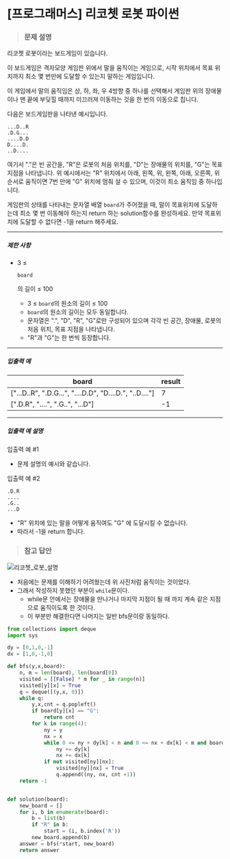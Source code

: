 # [프로그래머스] 리코쳇 로봇 파이썬

> ### 문제 설명

리코쳇 로봇이라는 보드게임이 있습니다.

이 보드게임은 격자모양 게임판 위에서 말을 움직이는 게임으로, 시작 위치에서 목표 위치까지 최소 몇 번만에 도달할 수 있는지 말하는 게임입니다.

이 게임에서 말의 움직임은 상, 하, 좌, 우 4방향 중 하나를 선택해서 게임판 위의 장애물이나 맨 끝에 부딪힐 때까지 미끄러져 이동하는 것을 한 번의 이동으로 칩니다.

다음은 보드게임판을 나타낸 예시입니다.

```
...D..R
.D.G...
....D.D
D....D.
..D....
```

여기서 "."은 빈 공간을, "R"은 로봇의 처음 위치를, "D"는 장애물의 위치를, "G"는 목표지점을 나타냅니다.
위 예시에서는 "R" 위치에서 아래, 왼쪽, 위, 왼쪽, 아래, 오른쪽, 위 순서로 움직이면 7번 만에 "G" 위치에 멈춰 설 수 있으며, 이것이 최소 움직임 중 하나입니다.

게임판의 상태를 나타내는 문자열 배열 `board`가 주어졌을 때, 말이 목표위치에 도달하는데 최소 몇 번 이동해야 하는지 return 하는 solution함수를 완성하세요. 만약 목표위치에 도달할 수 없다면 -1을 return 해주세요.

------

##### 제한 사항

- 3 ≤

   

  ```
  board
  ```

  의 길이 ≤ 100

  - 3 ≤ `board`의 원소의 길이 ≤ 100
  - `board`의 원소의 길이는 모두 동일합니다.
  - 문자열은 ".", "D", "R", "G"로만 구성되어 있으며 각각 빈 공간, 장애물, 로봇의 처음 위치, 목표 지점을 나타냅니다.
  - "R"과 "G"는 한 번씩 등장합니다.

------

##### 입출력 예

| board                                                   | result |
| ------------------------------------------------------- | ------ |
| ["...D..R", ".D.G...", "....D.D", "D....D.", "..D...."] | 7      |
| [".D.R", "....", ".G..", "...D"]                        | -1     |

------

##### 입출력 예 설명

입출력 예 #1

- 문제 설명의 예시와 같습니다.

입출력 예 #2

```
.D.R
....
.G..
...D
```

- "R" 위치에 있는 말을 어떻게 움직여도 "G" 에 도달시킬 수 없습니다.
- 따라서 -1을 return 합니다.

> ### 참고 답안

![리코쳇_로봇_설명](https://github.com/sc303030/tstory_img/assets/52574837/318f93c5-44fc-42e3-bd52-3b37f0c1e53f)

- 처음에는 문제를 이해하기 어려웠는데 위 사진처럼 움직이는 것이었다.
- 그래서 작성하지 못했던 부분이 `while`문이다. 
  - while문 안에서는 장애물을 만나거나 마지막 지점이 될 때 까지 계속 같은 지점으로 움직이도록 한 것이다.
  - 이 부분만 해결한다면 나머지는 일반 bfs문이랑 동일하다.

```python
from collections import deque
import sys

dy = [0,1,0,-1]
dx = [1,0,-1,0]

def bfs(y,x,board):
    n, m = len(board), len(board[0])
    visited = [[False] * m for _ in range(n)]
    visited[y][x] = True
    q = deque([(y,x, 0)])
    while q:
        y,x,cnt = q.popleft()
        if board[y][x] == "G":
            return cnt
        for k in range(4):
            ny = y
            nx = x
            while 0 <= ny + dy[k] < n and 0 <= nx + dx[k] < m and board[ny + dy[k]][nx + dx[k]] != 'D':
                ny += dy[k]
                nx += dx[k]
            if not visited[ny][nx]:
                visited[ny][nx] = True
                q.append((ny, nx, cnt +1))
    return -1


def solution(board):
    new_board = []
    for i, b in enumerate(board):
        b = list(b)
        if "R" in b:
            start = (i, b.index('R'))
        new_board.append(b)
    answer = bfs(*start, new_board)
    return answer
```